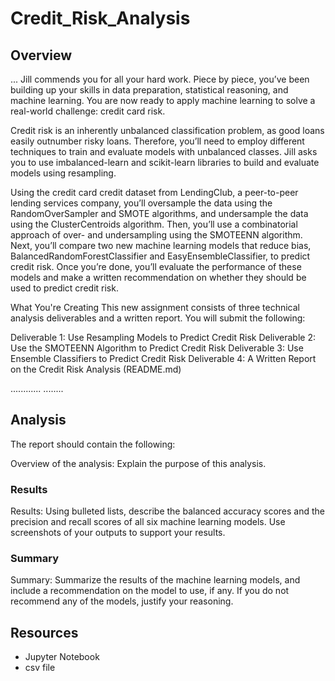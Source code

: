 # Credit_Risk_Analysis

## Overview 
...
Jill commends you for all your hard work. Piece by piece, you’ve been building up your skills in data preparation, statistical reasoning, and machine learning. You are now ready to apply machine learning to solve a real-world challenge: credit card risk.

Credit risk is an inherently unbalanced classification problem, as good loans easily outnumber risky loans. Therefore, you’ll need to employ different techniques to train and evaluate models with unbalanced classes. Jill asks you to use imbalanced-learn and scikit-learn libraries to build and evaluate models using resampling.

Using the credit card credit dataset from LendingClub, a peer-to-peer lending services company, you’ll oversample the data using the RandomOverSampler and SMOTE algorithms, and undersample the data using the ClusterCentroids algorithm. Then, you’ll use a combinatorial approach of over- and undersampling using the SMOTEENN algorithm. Next, you’ll compare two new machine learning models that reduce bias, BalancedRandomForestClassifier and EasyEnsembleClassifier, to predict credit risk. Once you’re done, you’ll evaluate the performance of these models and make a written recommendation on whether they should be used to predict credit risk.

What You're Creating
This new assignment consists of three technical analysis deliverables and a written report. You will submit the following:

Deliverable 1: Use Resampling Models to Predict Credit Risk
Deliverable 2: Use the SMOTEENN Algorithm to Predict Credit Risk
Deliverable 3: Use Ensemble Classifiers to Predict Credit Risk
Deliverable 4: A Written Report on the Credit Risk Analysis (README.md)

............
........
## Analysis
The report should contain the following:

Overview of the analysis: Explain the purpose of this analysis.

### Results
Results: Using bulleted lists, describe the balanced accuracy scores and the precision and recall scores of all six machine learning models. Use screenshots of your outputs to support your results.

### Summary


Summary: Summarize the results of the machine learning models, and include a recommendation on the model to use, if any. If you do not recommend any of the models, justify your reasoning.

## Resources 

* Jupyter Notebook
* csv file
